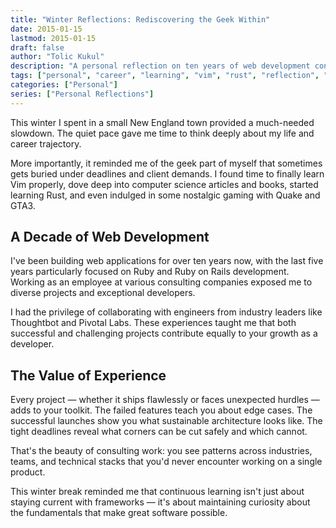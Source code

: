 ```yaml
---
title: "Winter Reflections: Rediscovering the Geek Within"
date: 2015-01-15
lastmod: 2015-01-15
draft: false
author: "Tolic Kukul"
description: "A personal reflection on ten years of web development consulting, learning from both successes and failures, and rediscovering the joy of programming fundamentals."
tags: ["personal", "career", "learning", "vim", "rust", "reflection", "ruby-on-rails"]
categories: ["Personal"]
series: ["Personal Reflections"]
---
```


This winter I spent in a small New England town provided a much-needed slowdown. The quiet pace gave me time to think deeply about my life and career trajectory.

More importantly, it reminded me of the geek part of myself that sometimes gets buried under deadlines and client demands. I found time to finally learn Vim properly, dove deep into computer science articles and books, started learning Rust, and even indulged in some nostalgic gaming with Quake and GTA3.

## A Decade of Web Development

I've been building web applications for over ten years now, with the last five years particularly focused on Ruby and Ruby on Rails development. Working as an employee at various consulting companies exposed me to diverse projects and exceptional developers.

I had the privilege of collaborating with engineers from industry leaders like Thoughtbot and Pivotal Labs. These experiences taught me that both successful and challenging projects contribute equally to your growth as a developer.

## The Value of Experience

Every project — whether it ships flawlessly or faces unexpected hurdles — adds to your toolkit. The failed features teach you about edge cases. The successful launches show you what sustainable architecture looks like. The tight deadlines reveal what corners can be cut safely and which cannot.

That's the beauty of consulting work: you see patterns across industries, teams, and technical stacks that you'd never encounter working on a single product.

This winter break reminded me that continuous learning isn't just about staying current with frameworks — it's about maintaining curiosity about the fundamentals that make great software possible.
